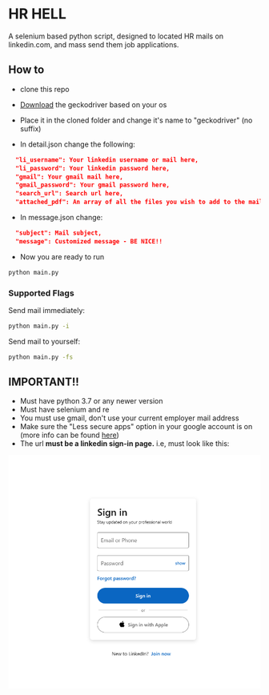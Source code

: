 # HR HELL

A selenium based python script, 
designed to located HR mails on linkedin.com, and mass send them
job applications.

## How to
- clone this repo

- [Download](https://github.com/mozilla/geckodriver/releases) the geckodriver based on your os

- Place it in the cloned folder and change it's name to "geckodriver"
  (no suffix)

- In detail.json change the following:
```json
  "li_username": Your linkedin username or mail here,
  "li_password": Your linkedin password here,
  "gmail": Your gmail mail here,
  "gmail_password": Your gmail password here,
  "search_url": Search url here,
  "attached_pdf": An array of all the files you wish to add to the mail
```
- In message.json change:
```json
  "subject": Mail subject,
  "message": Customized message - BE NICE!!
```
- Now you are ready to run

```bash
python main.py
```
### Supported Flags

Send mail immediately:
```bash
python main.py -i
```

Send mail to yourself:
```bash
python main.py -fs
```

## IMPORTANT!!

- Must have python 3.7 or any newer version
- Must have selenium and re
- You must use gmail, don't use your current employer mail address
- Make sure the "Less secure apps" option in your google account is on
  (more info can be found [here](https://www.dev2qa.com/how-do-i-enable-less-secure-apps-on-gmail/))
- The url **must be a linkedin sign-in page.** i.e, must look like this:

![signin page](/img.png)

